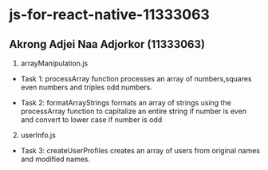 # js-for-react-native-11333063

## Akrong Adjei Naa Adjorkor (11333063)


1. arrayManipulation.js
- Task 1:
processArray function processes an array of numbers,squares even numbers and triples odd numbers.

- Task 2:
formatArrayStrings formats an array of strings using the processArray function to capitalize an entire string if number is even and convert to lower case if number is odd

2. userInfo.js
- Task 3:
createUserProfiles creates an array of users from original names and modified names.